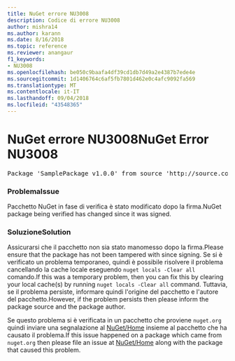 ```yaml
---
title: NuGet errore NU3008
description: Codice di errore NU3008
author: mishra14
ms.author: karann
ms.date: 8/16/2018
ms.topic: reference
ms.reviewer: anangaur
f1_keywords:
- NU3008
ms.openlocfilehash: be050c9baafa4df39cd1db7d49a2e4387b7ede4e
ms.sourcegitcommit: 1d1406764c6af5fb7801d462e0c4afc9092fa569
ms.translationtype: MT
ms.contentlocale: it-IT
ms.lasthandoff: 09/04/2018
ms.locfileid: "43548365"
---
```

# <a name="nuget-error-nu3008"></a><span data-ttu-id="c58b8-103">NuGet errore NU3008</span><span class="sxs-lookup"><span data-stu-id="c58b8-103">NuGet Error NU3008</span></span>

<pre>Package 'SamplePackage v1.0.0' from source 'http://source.com/index.json': The package integrity check failed.</pre>

### <a name="issue"></a><span data-ttu-id="c58b8-104">Problema</span><span class="sxs-lookup"><span data-stu-id="c58b8-104">Issue</span></span>

<span data-ttu-id="c58b8-105">Pacchetto NuGet in fase di verifica è stato modificato dopo la firma.</span><span class="sxs-lookup"><span data-stu-id="c58b8-105">NuGet package being verified has changed since it was signed.</span></span>


### <a name="solution"></a><span data-ttu-id="c58b8-106">Soluzione</span><span class="sxs-lookup"><span data-stu-id="c58b8-106">Solution</span></span>

<span data-ttu-id="c58b8-107">Assicurarsi che il pacchetto non sia stato manomesso dopo la firma.</span><span class="sxs-lookup"><span data-stu-id="c58b8-107">Please ensure that the package has not been tampered with since signing.</span></span> <span data-ttu-id="c58b8-108">Se si è verificato un problema temporaneo, quindi è possibile risolvere il problema cancellando la cache locale eseguendo `nuget locals -Clear all` comando.</span><span class="sxs-lookup"><span data-stu-id="c58b8-108">If this was a temporary problem, then you can fix this by clearing your local cache(s) by running `nuget locals -Clear all` command.</span></span> <span data-ttu-id="c58b8-109">Tuttavia, se il problema persiste, informare quindi l'origine del pacchetto e l'autore del pacchetto.</span><span class="sxs-lookup"><span data-stu-id="c58b8-109">However, if the problem persists then please inform the package source and the package author.</span></span>

<span data-ttu-id="c58b8-110">Se questo problema si è verificata in un pacchetto che proviene `nuget.org` quindi inviare una segnalazione al [NuGet/Home](https://github.com/NuGet/Home/issues) insieme al pacchetto che ha causato il problema.</span><span class="sxs-lookup"><span data-stu-id="c58b8-110">If this issue happened on a package which came from `nuget.org` then please file an issue at [NuGet/Home](https://github.com/NuGet/Home/issues) along with the package that caused this problem.</span></span>


